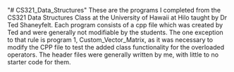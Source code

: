 "# CS321_Data_Structures" 
These are the programs I completed from the CS321 Data Structures Class at the University of Hawaii at Hilo taught by Dr Ted Shaneyfelt.
Each program consists of a cpp file which was created by Ted and were generally not modifiable by the students. 
The one exception to that rule is program 1, Custom_Vector_Matrix, as it was necessary to modify the CPP file to test the added class functionality for the overloaded operators.
The header files were generally written by me, with little to no starter code for them.
